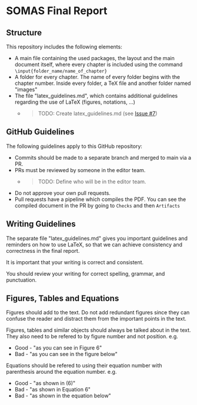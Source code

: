 # SOMAS Final Report

## Structure

This repository includes the following elements:
- A main file containing the used packages, the layout and the main document  itself, where every chapter is included using the command `\input{folder_name/name_of_chapter}`
- A folder for every chapter. The name of every folder begins with the chapter number. Inside every folder, a TeX file and another folder named "images"
- The file "latex_guidelines.md", which contains additional guidelines regarding the use of LaTeX (figures, notations, ...)
    - >TODO: Create latex_guidelines.md (see [Issue #7](https://github.com/SOMAS2021/SOMAS-Final-Report/issues/7))

## GitHub Guidelines

The following guidelines apply to this GitHub repository:

- Commits should be made to a separate branch and merged to main via a PR.
- PRs must be reviewed by someone in the editor team.
  - >TODO: Define who will be in the editor team.
- Do not approve your own pull requests.
- Pull requests have a pipeline which compiles the PDF. You can see the compiled document in the PR by going to `Checks` and then `Artifacts`

## Writing Guidelines

The separate file "latex_guidelines.md" gives you important guidelines and reminders on how to use LaTeX, so that we can achieve consistency and correctness in the final report.

It is important that your writing is correct and consistent.

You should review your writing for correct spelling, grammar, and punctuation.

## Figures, Tables and Equations

Figures should add to the text. Do not add redundant figures since they can confuse the reader and distract them from the important points in the text.

Figures, tables and similar objects should always be talked about in the text. They also need to be refered to by figure number and not position.
e.g. 
- Good - "as you can see in Figure 6"
- Bad  - "as you can see in the figure below"

Equations should be refered to using their equation number with parenthesis around the equation number.
e.g. 
- Good - "as shown in (6)"
- Bad  - "as shown in Equation 6"
- Bad  - "as shown in the equation below"